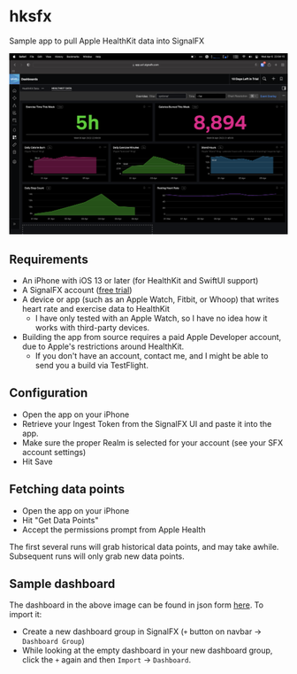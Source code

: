 # hksfx
Sample app to pull Apple HealthKit data into SignalFX

![Sample Dashboard](screenshot.png)

## Requirements
- An iPhone with iOS 13 or later (for HealthKit and SwiftUI support)
- A SignalFX account ([free trial](https://www.splunk.com/en_us/download/infrastructure-monitoring.html))
- A device or app (such as an Apple Watch, Fitbit, or Whoop) that writes heart rate and exercise data to HealthKit
  - I have only tested with an Apple Watch, so I have no idea how it works with third-party devices.
- Building the app from source requires a paid Apple Developer account, due to Apple's restrictions around HealthKit.
  - If you don't have an account, contact me, and I might be able to send you a build via TestFlight.

## Configuration
- Open the app on your iPhone
- Retrieve your Ingest Token from the SignalFX UI and paste it into the app.
- Make sure the proper Realm is selected for your account (see your SFX account settings)
- Hit Save

## Fetching data points
- Open the app on your iPhone
- Hit "Get Data Points"
- Accept the permissions prompt from Apple Health

The first several runs will grab historical data points, and may take awhile. Subsequent runs will only grab new data points.

## Sample dashboard
The dashboard in the above image can be found in json form [here](dashboard_HealthKit%20Data.json). To import it:
- Create a new dashboard group in SignalFX (`+` button on navbar -> `Dashboard Group`)
- While looking at the empty dashboard in your new dashboard group, click the `+` again and then `Import` -> `Dashboard`.
